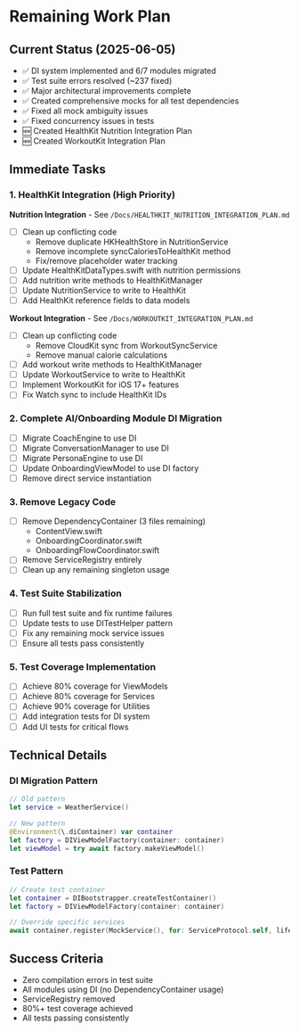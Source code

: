 # Remaining Work Plan

## Current Status (2025-06-05)
- ✅ DI system implemented and 6/7 modules migrated
- ✅ Test suite errors resolved (~237 fixed)
- ✅ Major architectural improvements complete
- ✅ Created comprehensive mocks for all test dependencies
- ✅ Fixed all mock ambiguity issues
- ✅ Fixed concurrency issues in tests
- 🆕 Created HealthKit Nutrition Integration Plan
- 🆕 Created WorkoutKit Integration Plan

## Immediate Tasks

### 1. HealthKit Integration (High Priority)
**Nutrition Integration** - See `/Docs/HEALTHKIT_NUTRITION_INTEGRATION_PLAN.md`
- [ ] Clean up conflicting code
  - Remove duplicate HKHealthStore in NutritionService
  - Remove incomplete syncCaloriesToHealthKit method
  - Fix/remove placeholder water tracking
- [ ] Update HealthKitDataTypes.swift with nutrition permissions
- [ ] Add nutrition write methods to HealthKitManager
- [ ] Update NutritionService to write to HealthKit
- [ ] Add HealthKit reference fields to data models

**Workout Integration** - See `/Docs/WORKOUTKIT_INTEGRATION_PLAN.md`
- [ ] Clean up conflicting code
  - Remove CloudKit sync from WorkoutSyncService
  - Remove manual calorie calculations
- [ ] Add workout write methods to HealthKitManager
- [ ] Update WorkoutService to write to HealthKit
- [ ] Implement WorkoutKit for iOS 17+ features
- [ ] Fix Watch sync to include HealthKit IDs

### 2. Complete AI/Onboarding Module DI Migration
- [ ] Migrate CoachEngine to use DI
- [ ] Migrate ConversationManager to use DI
- [ ] Migrate PersonaEngine to use DI
- [ ] Update OnboardingViewModel to use DI factory
- [ ] Remove direct service instantiation

### 3. Remove Legacy Code
- [ ] Remove DependencyContainer (3 files remaining)
  - ContentView.swift
  - OnboardingCoordinator.swift
  - OnboardingFlowCoordinator.swift
- [ ] Remove ServiceRegistry entirely
- [ ] Clean up any remaining singleton usage

### 4. Test Suite Stabilization
- [ ] Run full test suite and fix runtime failures
- [ ] Update tests to use DITestHelper pattern
- [ ] Fix any remaining mock service issues
- [ ] Ensure all tests pass consistently

### 5. Test Coverage Implementation
- [ ] Achieve 80% coverage for ViewModels
- [ ] Achieve 80% coverage for Services
- [ ] Achieve 90% coverage for Utilities
- [ ] Add integration tests for DI system
- [ ] Add UI tests for critical flows

## Technical Details

### DI Migration Pattern
```swift
// Old pattern
let service = WeatherService()

// New pattern
@Environment(\.diContainer) var container
let factory = DIViewModelFactory(container: container)
let viewModel = try await factory.makeViewModel()
```

### Test Pattern
```swift
// Create test container
let container = DIBootstrapper.createTestContainer()
let factory = DIViewModelFactory(container: container)

// Override specific services
await container.register(MockService(), for: ServiceProtocol.self, lifetime: .singleton)
```

## Success Criteria
- Zero compilation errors in test suite
- All modules using DI (no DependencyContainer usage)
- ServiceRegistry removed
- 80%+ test coverage achieved
- All tests passing consistently